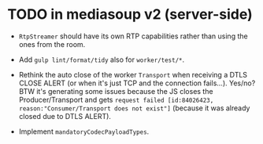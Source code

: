 # TODO in mediasoup v2 (server-side)

* `RtpStreamer` should have its own RTP capabilities rather than using the ones from the room.

* Add `gulp lint/format/tidy` also for `worker/test/*`.

* Rethink the auto close of the worker `Transport` when receiving a DTLS CLOSE ALERT (or when it's just TCP and the connection fails...). Yes/no? BTW it's generating some issues because the JS closes the Producer/Transport and gets `request failed [id:84026423, reason:"Consumer/Transport does not exist"]` (because it was already closed due to DTLS ALERT).

* Implement `mandatoryCodecPayloadTypes`.
